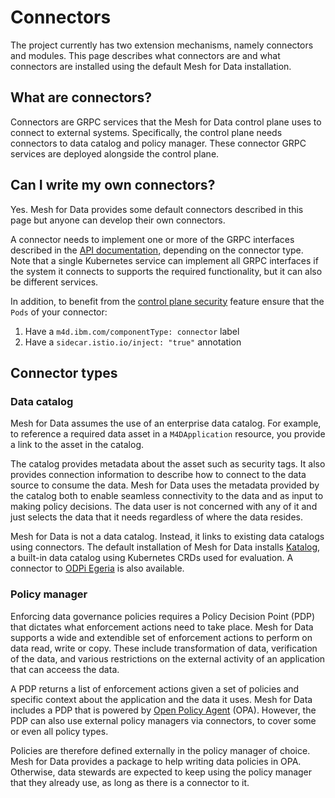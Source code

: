 # Connectors

The project currently has two extension mechanisms, namely connectors and modules. 
This page describes what connectors are and what connectors are installed using the default Mesh for Data installation.

## What are connectors?

Connectors are GRPC services that the Mesh for Data control plane uses to connect to external systems. Specifically, the control plane needs connectors to data catalog and policy manager. These connector GRPC services are deployed alongside the control plane.

## Can I write my own connectors?

Yes. Mesh for Data provides some default connectors described in this page but anyone can develop their own connectors.

A connector needs to implement one or more of the GRPC interfaces described in the [API documentation](../reference/connectors.md), depending on the connector type. Note that a single Kubernetes service can implement all GRPC interfaces if the system it connects to supports the required functionality, but it can also be different services.

In addition, to benefit from the [control plane security](../tasks/control-plane-security.md) feature ensure that the `Pods` of your connector:
1. Have a `m4d.ibm.com/componentType: connector` label 
1. Have a `sidecar.istio.io/inject: "true"` annotation


## Connector types

### Data catalog

Mesh for Data assumes the use of an enterprise data catalog. For example, to reference a required data asset in a `M4DApplication` resource, you provide a link to the asset in the catalog.

The catalog provides metadata about the asset such as security tags. It also provides connection information to describe how to connect to the data source to consume the data. Mesh for Data uses the metadata provided by the catalog both to enable seamless connectivity to the data and as input to making policy decisions. The data user is not concerned with any of it and just selects the data that it needs regardless of where the data resides.

Mesh for Data is not a data catalog. Instead, it links to existing data catalogs using connectors.
The default installation of Mesh for Data installs [Katalog](../reference/katalog.md), a built-in data catalog using Kubernetes CRDs used for evaluation. A connector to [ODPi Egeria](https://www.odpi.org/projects/egeria) is also available.

### Policy manager

Enforcing data governance policies requires a Policy Decision Point (PDP) that dictates what enforcement actions need to take place.
Mesh for Data supports a wide and extendible set of enforcement actions to perform on data read, write or copy. These include transformation of data, verification of the data, and various restrictions on the external activity of an application that can acceess the data.

A PDP returns a list of enforcement actions given a set of policies and specific context about the application and the data it uses. 
Mesh for Data includes a PDP that is powered by [Open Policy Agent](https://www.openpolicyagent.org/) (OPA). However, the PDP can also use external policy managers via connectors, to cover some or even all policy types. 

Policies are therefore defined externally in the policy manager of choice. Mesh for Data provides a package to help writing data policies in OPA. Otherwise, data stewards are expected to keep using the policy manager that they already use, as long as there is a connector to it.

